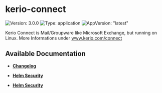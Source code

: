 # kerio-connect

![Version: 3.0.0](https://img.shields.io/badge/Version-3.0.0-informational?style=flat-square) ![Type: application](https://img.shields.io/badge/Type-application-informational?style=flat-square) ![AppVersion: "latest"](https://img.shields.io/badge/AppVersion-"latest"-informational?style=flat-square)

Kerio Connect is Mail/Groupware like Microsoft Exchange, but running on Linux. More Informations under www.kerio.com/connect

## Available Documentation

- [**Changelog**](CHANGELOG)

- [**Helm Security**](container-security)

- [**Helm Security**](helm-security)

